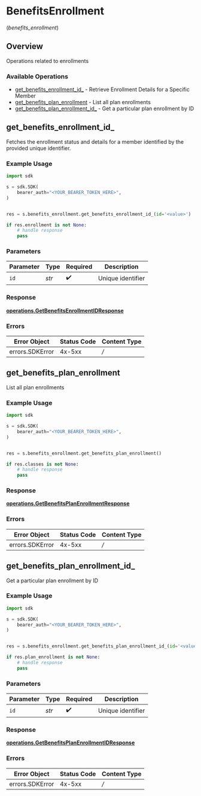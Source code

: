 # BenefitsEnrollment
(*benefits_enrollment*)

## Overview

Operations related to enrollments

### Available Operations

* [get_benefits_enrollment_id_](#get_benefits_enrollment_id_) - Retrieve Enrollment Details for a Specific Member
* [get_benefits_plan_enrollment](#get_benefits_plan_enrollment) - List all plan enrollments
* [get_benefits_plan_enrollment_id_](#get_benefits_plan_enrollment_id_) - Get a particular plan enrollment by ID

## get_benefits_enrollment_id_

Fetches the enrollment status and details for a member identified by the provided unique identifier.

### Example Usage

```python
import sdk

s = sdk.SDK(
    bearer_auth="<YOUR_BEARER_TOKEN_HERE>",
)


res = s.benefits_enrollment.get_benefits_enrollment_id_(id='<value>')

if res.enrollment is not None:
    # handle response
    pass

```

### Parameters

| Parameter          | Type               | Required           | Description        |
| ------------------ | ------------------ | ------------------ | ------------------ |
| `id`               | *str*              | :heavy_check_mark: | Unique identifier  |


### Response

**[operations.GetBenefitsEnrollmentIDResponse](../../models/operations/getbenefitsenrollmentidresponse.md)**
### Errors

| Error Object    | Status Code     | Content Type    |
| --------------- | --------------- | --------------- |
| errors.SDKError | 4x-5xx          | */*             |

## get_benefits_plan_enrollment

List all plan enrollments

### Example Usage

```python
import sdk

s = sdk.SDK(
    bearer_auth="<YOUR_BEARER_TOKEN_HERE>",
)


res = s.benefits_enrollment.get_benefits_plan_enrollment()

if res.classes is not None:
    # handle response
    pass

```


### Response

**[operations.GetBenefitsPlanEnrollmentResponse](../../models/operations/getbenefitsplanenrollmentresponse.md)**
### Errors

| Error Object    | Status Code     | Content Type    |
| --------------- | --------------- | --------------- |
| errors.SDKError | 4x-5xx          | */*             |

## get_benefits_plan_enrollment_id_

Get a particular plan enrollment by ID

### Example Usage

```python
import sdk

s = sdk.SDK(
    bearer_auth="<YOUR_BEARER_TOKEN_HERE>",
)


res = s.benefits_enrollment.get_benefits_plan_enrollment_id_(id='<value>')

if res.plan_enrollment is not None:
    # handle response
    pass

```

### Parameters

| Parameter          | Type               | Required           | Description        |
| ------------------ | ------------------ | ------------------ | ------------------ |
| `id`               | *str*              | :heavy_check_mark: | Unique identifier  |


### Response

**[operations.GetBenefitsPlanEnrollmentIDResponse](../../models/operations/getbenefitsplanenrollmentidresponse.md)**
### Errors

| Error Object    | Status Code     | Content Type    |
| --------------- | --------------- | --------------- |
| errors.SDKError | 4x-5xx          | */*             |
